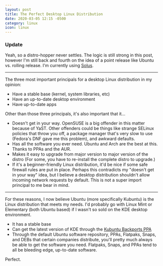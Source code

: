 ```yaml
---
layout: post
title: The Perfect Desktop Linux Distribution
date: 2020-03-05 12:15 -0500
category: linux
icon: linux
---
```


### Update

Yeah, so a distro-hopper never settles. The logic is still strong in this post, however I'm still back and fourth on the idea of a point release like Ubuntu vs. rolling release. I'm currently using [Solus](https://getsol.us).

---

The three most important principals for a desktop Linux distribution in my opinion:

- Have a stable base (kernel, system libraries, etc)
- Have an up-to-date desktop environment
- Have up-to-date apps

Other than those three principals, it's also important that it...

- Doesn't get in your way. OpenSUSE is a big offender in this matter because of YaST. Other offenders could be things like strange SELinux policies that throw you off, a package manager that's very slow to use (Fedora's DNF gave me this problem), and awkward defaults.
- Has all the software you ever need. Ubuntu and Arch are the best at this. Thanks to PPAs and the AUR.
- Makes it easy to upgrade from major version to major version of the distro (For some, you have to re-install the complete distro to upgrade.)
- If it's a beginner-friendly Linux distribution, it'd be nice if some safe firewall rules are put in place. Perhaps this contradicts my "doesn't get in your way" idea, but I believe a desktop distribution shouldn't allow incoming network requests by default. This is not a super import principal to me bear in mind.

---

For these reasons, I now believe Ubuntu (more specifically Kubuntu) is the Linux distribution that meets my needs. I'd probably go with Linux Mint or Elementary (both Ubuntu based) if I wasn't so sold on the KDE desktop environment.

- It has a stable base
- Can get the latest version of KDE through the [Kubuntu Backports PPA](https://launchpad.net/~kubuntu-ppa/+archive/ubuntu/backports)
- Through the default Ubuntu software repository, PPAs, Flatpaks, Snaps, and DEBs that certain companies distribute, you'll pretty much always be able to get the software you need. Flatpaks, Snaps, and PPAs tend to all be bleeding edge, up-to-date software.

Perfect.
